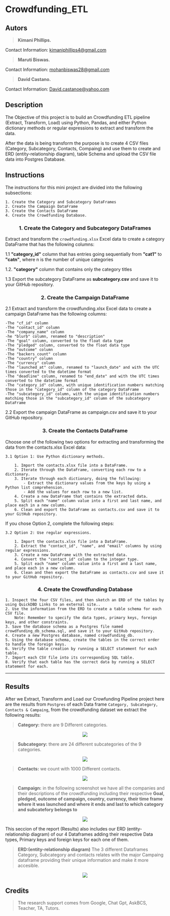 # Crowdfunding_ETL

## Autors
> **Kimani Phillips.**

Contact Information:    kimaniphillips4@gmail.com

> **Maruti Biswas.**

Contact Information:    mohanbiswas28@gmail.com

> **David Castano.**

Contact Information:   David.castanoe@yahoo.com


## Description 
The Objective of this project is to build an Crowdfunding ETL pipeline (Extract, Transform, Load) using Python, Pandas, and either Python dictionary methods or regular expressions to extract and transform the data. 

After the data is being transform the purpose is to create 4 CSV files (Category, Subcategory, Contacts, Compaing) and use them to create and ERD (entity-relationship diagram), table Schema and upload the CSV file data into Postgres Database.

## Instructions
The instructions for this mini project are divided into the following subsections:

    1. Create the Category and Subcategory DataFrames
    2. Create the Campaign DataFrame
    3. Create the Contacts DataFrame
    4. Create the Crowdfunding Database.

### <center> 1. Create the Category and Subcategory DataFrames
Extract and transform the `crowdfunding.xlsx` Excel data to create a category DataFrame that has the following columns:

1.1 **"category_id"** column that has entries going sequentially from **"cat1"** to **"catn"**, where n is the number of unique categories

1.2. **"category"** column that contains only the category titles

1.3 Export the subcategory DataFrame as **subcategory.csv** and save it to your GitHub repository.

### <center> 2. Create the Campaign DataFrame

2.1 Extract and transform the crowdfunding.xlsx Excel data to create a campaign DataFrame has the following columns:

    -The "cf_id" column
    -The "contact_id" column
    -The "company_name" column
    -he "blurb" column, renamed to "description"
    -The "goal" column, converted to the float data type
    -The "pledged" column, converted to the float data type
    -The "outcome" column
    -The "backers_count" column
    -The "country" column
    -The "currency" column
    -The "launched_at" column, renamed to "launch_date" and with the UTC times converted to the datetime format
    -The "deadline" column, renamed to "end_date" and with the UTC times converted to the datetime format
    -The "category_id" column, with unique identification numbers matching those in the "category_id" column of the category DataFrame
    -The "subcategory_id" column, with the unique identification numbers matching those in the "subcategory_id" column of the subcategory DataFrame

2.2 Export the campaign DataFrame as campaign.csv and save it to your GitHub repository.

### <center> 3. Create the Contacts DataFrame

Choose one of the following two options for extracting and transforming the data from the contacts.xlsx Excel data:

    3.1 Option 1: Use Python dictionary methods.

        1. Import the contacts.xlsx file into a DataFrame.
        2. Iterate through the DataFrame, converting each row to a dictionary.
        3. Iterate through each dictionary, doing the following:
            - Extract the dictionary values from the keys by using a Python list comprehension.
            - Add the values for each row to a new list.
        4. Create a new DataFrame that contains the extracted data.
        5. Split each "name" column value into a first and last name, and place each in a new column.
        6. Clean and export the DataFrame as contacts.csv and save it to your GitHub repository.

If you chose Option 2, complete the following steps:

    3.2 Option 2: Use regular expressions.

        1. Import the contacts.xlsx file into a DataFrame.
        2. Extract the "contact_id", "name", and "email" columns by using regular expressions.
        3. Create a new DataFrame with the extracted data.
        4. Convert the "contact_id" column to the integer type.
        5. Split each "name" column value into a first and a last name, and place each in a new column.
        6. Clean and then export the DataFrame as contacts.csv and save it to your GitHub repository.

### <center> 4. Create the Crowdfunding Database

    1. Inspect the four CSV files, and then sketch an ERD of the tables by using QuickDBD Links to an external site..
    2. Use the information from the ERD to create a table schema for each CSV file.
        Note: Remember to specify the data types, primary keys, foreign keys, and other constraints.
    3. Save the database schema as a Postgres file named crowdfunding_db_schema.sql, and save it to your GitHub repository.
    4. Create a new Postgres database, named crowdfunding_db.
    5. Using the database schema, create the tables in the correct order to handle the foreign keys.
    6. Verify the table creation by running a SELECT statement for each table.
    7. Import each CSV file into its corresponding SQL table.
    8. Verify that each table has the correct data by running a SELECT statement for each.
****
## Results

After we Extract, Transform and Load our Crowfunding Pipeline project here are the results from `Postgres` of each Data frame `Category, Subcategory, Contacts & Campaing`, from the crowdfunding dataset we extract the following results:

> **Category:** there are 9 Different categories.
<p align='center'> <img src="https://github.com/Dav9nchi/Crowdfunding_ETL/blob/main/Images/Category.jpg"></p>

> **Subcategory:** there are 24 different subcategories of the 9 categories.
<p align='center'> <img src="https://github.com/Dav9nchi/Crowdfunding_ETL/blob/main/Images/Subcategory.jpg"></p>

> **Contacts:** we count with 1000 Different contacts.
<p align='center'> <img src='https://github.com/Dav9nchi/Crowdfunding_ETL/blob/main/Images/Contacts.jpg'></p>

> **Campaign:** in the following screenshot we have all the companies and their descriptions of the crowdfunding including their respective **Goal, pledged, outcome of campaign, country, currency, their time frame where it was launched and where it ends and last to which category and subcatefory belongs to**
<p align='center'> <img src='https://github.com/Dav9nchi/Crowdfunding_ETL/blob/main/Images/Compaing.jpg'></p>

This seccion of the report (Results) also includes our ERD (entity-relationship diagram) of our 4 Dataframes adding their respective Data types, Primary keys and foreign keys for each one of them.

> **ERD:(entity-relationship diagram)** The 3 different Dataframes Category, Subcategory and contacts relates with the major Campaing dataframe providing their unique information and make it more accesible.

<p align='center'> <img src='https://github.com/Dav9nchi/Crowdfunding_ETL/blob/main/Images/ERD.jpg'></p>

## Credits
> The research support comes from Google, Chat Gpt, AskBCS, Teacher, TA, Tutors.
